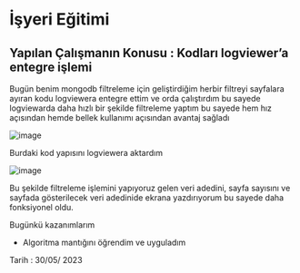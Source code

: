 # İşyeri Eğitimi


## Yapılan Çalışmanın Konusu :    Kodları logviewer’a entegre işlemi

Bugün benim mongodb filtreleme için geliştirdiğim herbir filtreyi sayfalara ayıran  kodu logviewera entegre ettim ve orda çalıştırdım bu sayede logviewarda daha hızlı bir şekilde filtreleme yaptım bu sayede hem hız açısından hemde bellek kullanımı açısından avantaj sağladı


![image](https://user-images.githubusercontent.com/65457096/236441524-bb9ad772-de2c-4005-8b5b-1a7df0873e98.png)

 

Burdaki kod yapısını logviewera aktardım

 
![image](https://user-images.githubusercontent.com/65457096/236441539-01f3bc91-8fb2-4234-97f8-414369145f6b.png)



Bu şekilde filtreleme işlemini yapıyoruz gelen veri adedini, sayfa sayısını ve sayfada gösterilecek veri adedinide ekrana yazdırıyorum bu sayede daha fonksiyonel oldu.


Bugünkü kazanımlarım
-	Algoritma mantığını öğrendim ve uyguladım

















 








Tarih : 30/05/ 2023

 
















































 	







 





